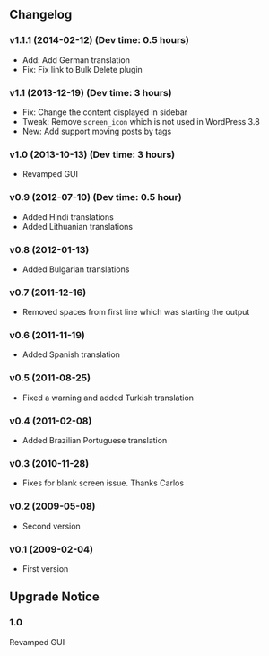 ## Changelog ##

### v1.1.1 (2014-02-12) (Dev time: 0.5 hours)
- Add: Add German translation
- Fix: Fix link to Bulk Delete plugin

### v1.1 (2013-12-19) (Dev time: 3 hours)
- Fix: Change the content displayed in sidebar
- Tweak: Remove `screen_icon` which is not used in WordPress 3.8
- New: Add support moving posts by tags

### v1.0 (2013-10-13) (Dev time: 3 hours)
- Revamped GUI

### v0.9 (2012-07-10) (Dev time: 0.5 hour)
- Added Hindi translations
- Added Lithuanian translations

### v0.8 (2012-01-13) ###
- Added Bulgarian translations

### v0.7 (2011-12-16) ###
- Removed spaces from first line which was starting the output

### v0.6 (2011-11-19) ###
- Added Spanish translation

### v0.5 (2011-08-25) ###
- Fixed a warning and added Turkish translation

### v0.4 (2011-02-08) ###
- Added Brazilian Portuguese translation

### v0.3 (2010-11-28) ###
- Fixes for blank screen issue. Thanks Carlos

### v0.2 (2009-05-08) ###
- Second version

### v0.1 (2009-02-04) ###
- First version

## Upgrade Notice ##

### 1.0 ###
Revamped GUI
